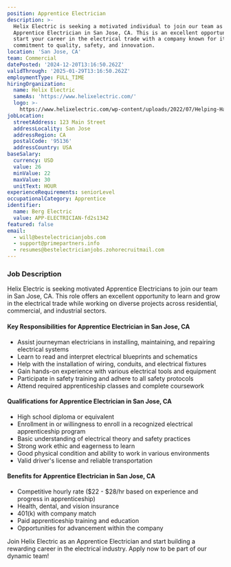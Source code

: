 ```yaml
---
position: Apprentice Electrician
description: >-
  Helix Electric is seeking a motivated individual to join our team as an
  Apprentice Electrician in San Jose, CA. This is an excellent opportunity to
  start your career in the electrical trade with a company known for its
  commitment to quality, safety, and innovation.
location: 'San Jose, CA'
team: Commercial
datePosted: '2024-12-20T13:16:50.262Z'
validThrough: '2025-01-29T13:16:50.262Z'
employmentType: FULL_TIME
hiringOrganization:
  name: Helix Electric
  sameAs: 'https://www.helixelectric.com/'
  logo: >-
    https://www.helixelectric.com/wp-content/uploads/2022/07/Helping-Hands-Logo_Blue-e1656694113799.jpg
jobLocation:
  streetAddress: 123 Main Street
  addressLocality: San Jose
  addressRegion: CA
  postalCode: '95136'
  addressCountry: USA
baseSalary:
  currency: USD
  value: 26
  minValue: 22
  maxValue: 30
  unitText: HOUR
experienceRequirements: seniorLevel
occupationalCategory: Apprentice
identifier:
  name: Berg Electric
  value: APP-ELECTRICIAN-fd2s1342
featured: false
email:
  - will@bestelectricianjobs.com
  - support@primepartners.info
  - resumes@bestelectricianjobs.zohorecruitmail.com
---
```


### Job Description

Helix Electric is seeking motivated Apprentice Electricians to join our team in San Jose, CA. This role offers an excellent opportunity to learn and grow in the electrical trade while working on diverse projects across residential, commercial, and industrial sectors.

#### Key Responsibilities for Apprentice Electrician in San Jose, CA
- Assist journeyman electricians in installing, maintaining, and repairing electrical systems
- Learn to read and interpret electrical blueprints and schematics
- Help with the installation of wiring, conduits, and electrical fixtures
- Gain hands-on experience with various electrical tools and equipment
- Participate in safety training and adhere to all safety protocols
- Attend required apprenticeship classes and complete coursework

#### Qualifications for Apprentice Electrician in San Jose, CA
- High school diploma or equivalent
- Enrollment in or willingness to enroll in a recognized electrical apprenticeship program
- Basic understanding of electrical theory and safety practices
- Strong work ethic and eagerness to learn
- Good physical condition and ability to work in various environments
- Valid driver's license and reliable transportation

#### Benefits for Apprentice Electrician in San Jose, CA
- Competitive hourly rate ($22 - $28/hr based on experience and progress in apprenticeship)
- Health, dental, and vision insurance
- 401(k) with company match
- Paid apprenticeship training and education
- Opportunities for advancement within the company

Join Helix Electric as an Apprentice Electrician and start building a rewarding career in the electrical industry. Apply now to be part of our dynamic team!
